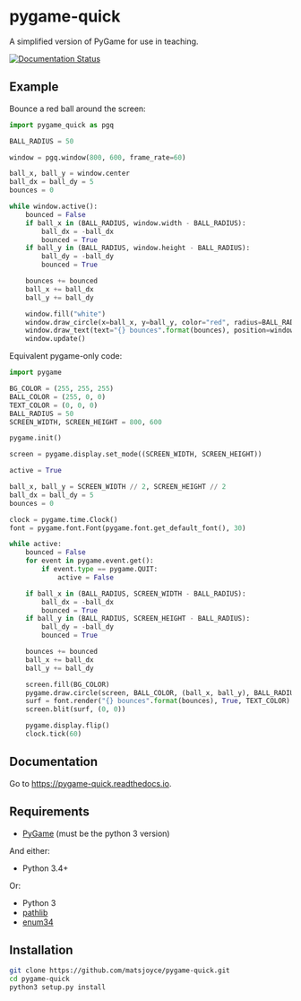 pygame-quick
============

A simplified version of PyGame for use in teaching.

[![Documentation Status](https://readthedocs.org/projects/pygame-quick/badge/?version=latest)](http://pygame-quick.readthedocs.io/en/latest/?badge=latest)

Example
-------

Bounce a red ball around the screen:

```python
import pygame_quick as pgq

BALL_RADIUS = 50

window = pgq.window(800, 600, frame_rate=60)

ball_x, ball_y = window.center
ball_dx = ball_dy = 5
bounces = 0

while window.active():
    bounced = False
    if ball_x in (BALL_RADIUS, window.width - BALL_RADIUS):
        ball_dx = -ball_dx
        bounced = True
    if ball_y in (BALL_RADIUS, window.height - BALL_RADIUS):
        ball_dy = -ball_dy
        bounced = True

    bounces += bounced
    ball_x += ball_dx
    ball_y += ball_dy

    window.fill("white")
    window.draw_circle(x=ball_x, y=ball_y, color="red", radius=BALL_RADIUS)
    window.draw_text(text="{} bounces".format(bounces), position=window.topleft, color="black")
    window.update()
```

Equivalent pygame-only code:

```python
import pygame

BG_COLOR = (255, 255, 255)
BALL_COLOR = (255, 0, 0)
TEXT_COLOR = (0, 0, 0)
BALL_RADIUS = 50
SCREEN_WIDTH, SCREEN_HEIGHT = 800, 600

pygame.init()

screen = pygame.display.set_mode((SCREEN_WIDTH, SCREEN_HEIGHT))

active = True

ball_x, ball_y = SCREEN_WIDTH // 2, SCREEN_HEIGHT // 2
ball_dx = ball_dy = 5
bounces = 0

clock = pygame.time.Clock()
font = pygame.font.Font(pygame.font.get_default_font(), 30)

while active:
    bounced = False
    for event in pygame.event.get():
        if event.type == pygame.QUIT:
            active = False

    if ball_x in (BALL_RADIUS, SCREEN_WIDTH - BALL_RADIUS):
        ball_dx = -ball_dx
        bounced = True
    if ball_y in (BALL_RADIUS, SCREEN_HEIGHT - BALL_RADIUS):
        ball_dy = -ball_dy
        bounced = True

    bounces += bounced
    ball_x += ball_dx
    ball_y += ball_dy

    screen.fill(BG_COLOR)
    pygame.draw.circle(screen, BALL_COLOR, (ball_x, ball_y), BALL_RADIUS)
    surf = font.render("{} bounces".format(bounces), True, TEXT_COLOR)
    screen.blit(surf, (0, 0))

    pygame.display.flip()
    clock.tick(60)
```

Documentation
-------------

Go to https://pygame-quick.readthedocs.io.

Requirements
------------

 - [PyGame](https://pypi.python.org/pypi/Pygame) (must be the python 3 version)

And either:

 - Python 3.4+

Or:

  - Python 3
  - [pathlib](https://pypi.python.org/pypi/pathlib)
  - [enum34](https://pypi.python.org/pypi/enum34)

Installation
------------

```bash
git clone https://github.com/matsjoyce/pygame-quick.git
cd pygame-quick
python3 setup.py install
```
